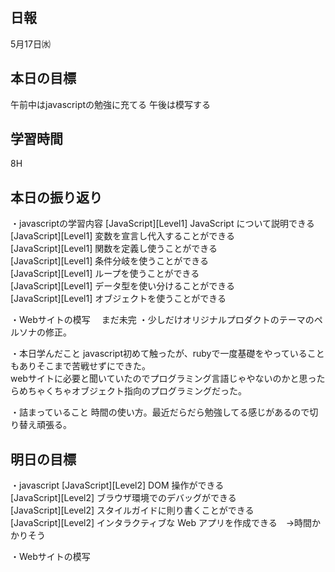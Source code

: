 ## 日報
5月17日㈬

## 本日の目標
午前中はjavascriptの勉強に充てる
午後は模写する

## 学習時間
8H

## 本日の振り返り
・javascriptの学習内容
  [JavaScript][Level1] JavaScript について説明できる  
  [JavaScript][Level1] 変数を宣言し代入することができる  
  [JavaScript][Level1] 関数を定義し使うことができる  
  [JavaScript][Level1] 条件分岐を使うことができる  
  [JavaScript][Level1] ループを使うことができる  
  [JavaScript][Level1] データ型を使い分けることができる  
  [JavaScript][Level1] オブジェクトを使うことができる  

・Webサイトの模写
　まだ未完
・少しだけオリジナルプロダクトのテーマのペルソナの修正。

・本日学んだこと
  javascript初めて触ったが、rubyで一度基礎をやっていることもありそこまで苦戦せずにできた。  
  webサイトに必要と聞いていたのでプログラミング言語じゃやないのかと思ったらめちゃくちゃオブジェクト指向のプログラミングだった。
  
・詰まっていること
  時間の使い方。最近だらだら勉強してる感じがあるので切り替え頑張る。

## 明日の目標
・javascript
  [JavaScript][Level2] DOM 操作ができる  
  [JavaScript][Level2] ブラウザ環境でのデバッグができる  
  [JavaScript][Level2] スタイルガイドに則り書くことができる  
  [JavaScript][Level2] インタラクティブな Web アプリを作成できる　→時間かかりそう  

・Webサイトの模写
